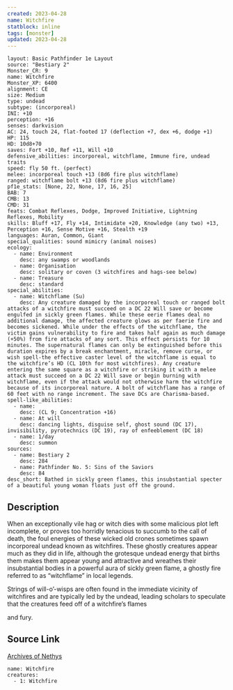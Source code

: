 ```yaml
---
created: 2023-04-28
name: Witchfire
statblock: inline
tags: [monster]
updated: 2023-04-28
---
```

```statblock
layout: Basic Pathfinder 1e Layout
source: "Bestiary 2"
Monster_CR: 9
name: Witchfire
Monster_XP: 6400
alignment: CE
size: Medium
type: undead
subtype: (incorporeal)
INI: +10
perception: +16
senses: darkvision
AC: 24, touch 24, flat-footed 17 (deflection +7, dex +6, dodge +1)
HP: 115
HD: 10d8+70
saves: Fort +10, Ref +11, Will +10
defensive_abilities: incorporeal, witchflame, Immune fire, undead traits
speed: fly 50 ft. (perfect)
melee: incorporeal touch +13 (8d6 fire plus witchflame)
ranged: witchflame bolt +13 (8d6 fire plus witchflame)
pf1e_stats: [None, 22, None, 17, 16, 25]
BAB: 7
CMB: 13
CMD: 31
feats: Combat Reflexes, Dodge, Improved Initiative, Lightning Reflexes, Mobility
skills: Bluff +17, Fly +14, Intimidate +20, Knowledge (any two) +13, Perception +16, Sense Motive +16, Stealth +19
languages: Auran, Common, Giant
special_qualities: sound mimicry (animal noises)
ecology:
  - name: Environment
    desc: any swamps or woodlands
  - name: Organisation
    desc: solitary or coven (3 witchfires and hags-see below)
  - name: Treasure
    desc: standard
special_abilities:
  - name: Witchflame (Su)
    desc: Any creature damaged by the incorporeal touch or ranged bolt attacks of a witchfire must succeed on a DC 22 Will save or become engulfed in sickly green flames. While these eerie flames deal no additional damage, the affected creature glows as per faerie fire and becomes sickened. While under the effects of the witchflame, the victim gains vulnerability to fire and takes half again as much damage (+50%) from fire attacks of any sort. This effect persists for 10 minutes. The supernatural flames can only be extinguished before this duration expires by a break enchantment, miracle, remove curse, or wish spell-the effective caster level of the witchflame is equal to the witchfire’s HD (CL 10th for most witchfires). Any creature entering the same square as a witchfire or striking it with a melee attack must succeed on a DC 22 Will save or begin burning with witchflame, even if the attack would not otherwise harm the witchfire because of its incorporeal nature. A bolt of witchflame has a range of 60 feet with no range increment. The save DCs are Charisma-based.
spell-like_abilities:
  - name:
    desc: (CL 9; Concentration +16)
  - name: At will
    desc: dancing lights, disguise self, ghost sound (DC 17), invisibility, pyrotechnics (DC 19), ray of enfeeblement (DC 18)
  - name: 1/day
    desc: summon
sources:
  - name: Bestiary 2
    desc: 284
  - name: Pathfinder No. 5: Sins of the Saviors
    desc: 84
desc_short: Bathed in sickly green flames, this insubstantial specter of a beautiful young woman floats just off the ground.
```
## Description
When an exceptionally vile hag or witch dies with some malicious plot left incomplete, or proves too horridly tenacious to succumb to the call of death, the foul energies of these wicked old crones sometimes spawn incorporeal undead known as witchfires. These ghostly creatures appear much as they did in life, although the grotesque undead energy that births them makes them appear young and attractive and wreathes their insubstantial bodies in a powerful aura of sickly green flame, a ghostly fire referred to as “witchflame” in local legends.

Strings of will-o’-wisps are often found in the immediate vicinity of witchfires and are typically led by the undead, leading scholars to speculate that the creatures feed off of a witchfire’s flames 

and fury.
## Source Link
[Archives of Nethys](https://aonprd.com/MonsterDisplay.aspx?ItemName=Witchfire)
```encounter-table
name: Witchfire
creatures:
  - 1: Witchfire
```

